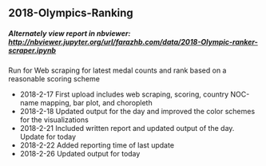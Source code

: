 ## 2018-Olympics-Ranking

##### Alternately view report in nbviewer: http://nbviewer.jupyter.org/url/farazhb.com/data/2018-Olympic-ranker-scraper.ipynb

Run for Web scraping for latest medal counts and rank based on a reasonable scoring scheme

- 2018-2-17   First upload includes web scraping, scoring, country NOC-name mapping, bar plot, and choropleth
- 2018-2-18   Updated output for the day and improved the color schemes for the visualizations
- 2018-2-21   Included written report and updated output of the day. Update for today
- 2018-2-22   Added reporting time of last update
- 2018-2-26   Updated output for today

